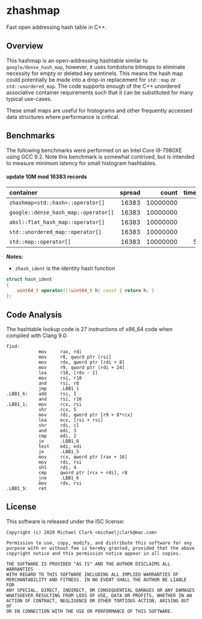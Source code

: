 # zhashmap

Fast open addressing hash table in C++.

## Overview

This hashmap is an open-addressing hashtable similar to
`google/dense_hash_map`, however, it uses tombstone bitmaps
to eliminate necessity for empty or deleted key sentinels.
This means the hash map could potentially be made into a
drop-in replacement for `std::map` or `std::unordered_map`.
The code supports enough of the C++ unordered associative
container requirements such that it can be substituted for
many typical use-cases.

These small maps are useful for histograms and other frequently
accessed data structures where performance is critical.

## Benchmarks

The following benchmarks were performed on an Intel Core i9-7980XE
using GCC 9.2. Note this benchmark is somewhat contrived, but is
intended to measure minimum latency for small histogram hashtables.

#### update 10M mod 16383 records

|container                               |  spread|       count| time_ns|
|:-------------------------------------- |  -----:|       ----:| ------:|
|`zhashmap<std::hash>::operator[]`       |   16383|    10000000|     1.5|
|`google::dense_hash_map::operator[]`    |   16383|    10000000|     2.8|
|`absl::flat_hash_map::operator[]`       |   16383|    10000000|     4.0|
|`std::unordered_map::operator[]`        |   16383|    10000000|     6.4|
|`std::map::operator[]`                  |   16383|    10000000|    55.7|

_**Notes:**_

- `zhash_ident` is the identity hash function

```cpp
struct hash_ident
{
    uint64_t operator()(uint64_t h) const { return h; }
};
```

## Code Analysis

The hashtable lookup code is 27 instructions of x86_64 code
when compiled with Clang 9.0:

```
find:
            mov     rax, rdi
            mov     r8, qword ptr [rsi]
            mov     rdx, qword ptr [rdi + 8]
            mov     r9, qword ptr [rdi + 24]
            lea     r10, [rdx - 1]
            mov     rsi, r10
            and     rsi, r8
            jmp     .LBB1_1
.LBB1_6:    add     rsi, 1
            and     rsi, r10
.LBB1_1:    mov     rcx, rsi
            shr     rcx, 5
            mov     rdi, qword ptr [r9 + 8*rcx]
            lea     ecx, [rsi + rsi]
            shr     rdi, cl
            and     edi, 3
            cmp     edi, 2
            je      .LBB1_6
            test    edi, edi
            je      .LBB1_5
            mov     rcx, qword ptr [rax + 16]
            mov     rdi, rsi
            shl     rdi, 4
            cmp     qword ptr [rcx + rdi], r8
            jne     .LBB1_6
            mov     rdx, rsi
.LBB1_5:    ret
```

## License

This software is released under the ISC license:

```
Copyright (c) 2020 Michael Clark <michaeljclark@mac.com>

Permission to use, copy, modify, and distribute this software for any
purpose with or without fee is hereby granted, provided that the above
copyright notice and this permission notice appear in all copies.

THE SOFTWARE IS PROVIDED "AS IS" AND THE AUTHOR DISCLAIMS ALL WARRANTIES
WITH REGARD TO THIS SOFTWARE INCLUDING ALL IMPLIED WARRANTIES OF
MERCHANTABILITY AND FITNESS. IN NO EVENT SHALL THE AUTHOR BE LIABLE FOR
ANY SPECIAL, DIRECT, INDIRECT, OR CONSEQUENTIAL DAMAGES OR ANY DAMAGES
WHATSOEVER RESULTING FROM LOSS OF USE, DATA OR PROFITS, WHETHER IN AN
ACTION OF CONTRACT, NEGLIGENCE OR OTHER TORTIOUS ACTION, ARISING OUT OF
OR IN CONNECTION WITH THE USE OR PERFORMANCE OF THIS SOFTWARE.
```
